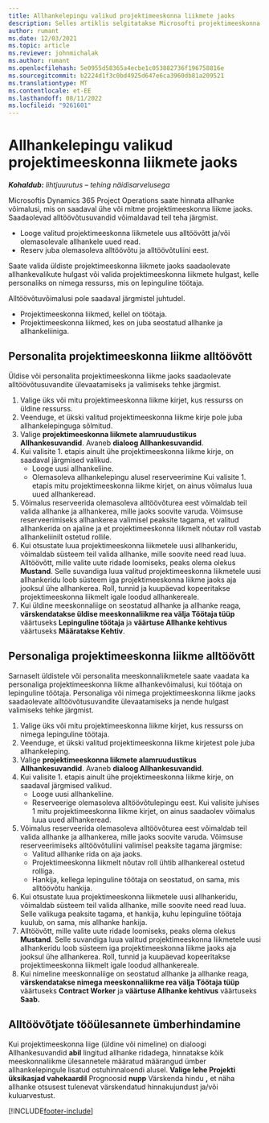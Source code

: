 ```yaml
---
title: Allhankelepingu valikud projektimeeskonna liikmete jaoks
description: Selles artiklis selgitatakse Microsofti projektimeeskonna liikmete allhankevõimalusi Dynamics 365 Project Operations.
author: rumant
ms.date: 12/03/2021
ms.topic: article
ms.reviewer: johnmichalak
ms.author: rumant
ms.openlocfilehash: 5e0955d58365a4ecbe1c053882736f196758816e
ms.sourcegitcommit: b2224d1f3c0bd4925d647e6ca3960db81a209521
ms.translationtype: MT
ms.contentlocale: et-EE
ms.lasthandoff: 08/11/2022
ms.locfileid: "9261601"
---
```

# <a name="subcontracting-options-for-project-team-members"></a>Allhankelepingu valikud projektimeeskonna liikmete jaoks

_**Kohaldub:** lihtjuurutus – tehing näidisarvelusega_

Microsoftis Dynamics 365 Project Operations saate hinnata allhanke võimalusi, mis on saadaval ühe või mitme projektimeeskonna liikme jaoks. Saadaolevad alltöövõtusuvandid võimaldavad teil teha järgmist.

- Looge valitud projektimeeskonna liikmetele uus alltöövõtt ja/või olemasolevale allhankele uued read. 
- Reserv juba olemasoleva alltöövõtu ja alltöövõtuliini eest. 

Saate valida üldiste projektimeeskonna liikmete jaoks saadaolevate allhankevalikute hulgast või valida projektimeeskonna liikmete hulgast, kelle personaliks on nimega ressurss, mis on lepinguline töötaja. 

Alltöövõtuvõimalusi pole saadaval järgmistel juhtudel.

- Projektimeeskonna liikmed, kellel on töötaja. 
- Projektimeeskonna liikmed, kes on juba seostatud allhanke ja allhankeliiniga. 

## <a name="subcontracting-an-unstaffed-project-team-member"></a>Personalita projektimeeskonna liikme alltöövõtt

Üldise või personalita projektimeeskonna liikme jaoks saadaolevate alltöövõtusuvandite ülevaatamiseks ja valimiseks tehke järgmist.

1. Valige üks või mitu projektimeeskonna liikme kirjet, kus ressurss on üldine ressurss.
2. Veenduge, et ükski valitud projektimeeskonna liikme kirje pole juba allhankelepinguga sõlmitud. 
3. Valige **projektimeeskonna liikmete alamruudustikus Allhankesuvandid**. Avaneb **dialoog Allhankesuvandid**. 
4. Kui valisite 1. etapis ainult ühe projektimeeskonna liikme kirje, on saadaval järgmised valikud.
    - Looge uusi allhankeliine. 
    - Olemasoleva allhankelepingu alusel reserveerimine Kui valisite 1. etapis mitu projektimeeskonna liikme kirjet, on ainus võimalus luua uued allhankeread.
5. Võimalus reserveerida olemasoleva alltöövõturea eest võimaldab teil valida allhanke ja allhankerea, mille jaoks soovite varuda. Võimsuse reserveerimiseks allhankerea valimisel peaksite tagama, et valitud allhankerida on ajaline ja et projektimeeskonna liikmelt nõutav roll vastab allhankeliinilt ostetud rollile.
6. Kui otsustate luua projektimeeskonna liikmetele uusi allhankeridu, võimaldab süsteem teil valida allhanke, mille soovite need read luua. Alltöövõtt, mille valite uute ridade loomiseks, peaks olema olekus **Mustand**. Selle suvandiga luua valitud projektimeeskonna liikmetele uusi allhankeridu loob süsteem iga projektimeeskonna liikme jaoks aja jooksul ühe allhankerea. Roll, tunnid ja kuupäevad kopeeritakse projektimeeskonna liikmelt igale loodud allhankereale. 
7. Kui üldine meeskonnaliige on seostatud allhanke ja allhanke reaga, **värskendatakse üldise meeskonnaliikme rea välja Töötaja tüüp** väärtuseks **Lepinguline töötaja** ja **väärtuse Allhanke kehtivus** väärtuseks **Määratakse Kehtiv**.

## <a name="subcontracting-a-staffed-project-team-member"></a>Personaliga projektimeeskonna liikme alltöövõtt

Sarnaselt üldistele või personalita meeskonnaliikmetele saate vaadata ka personaliga projektimeeskonna liikme allhankevõimalusi, kui töötaja on lepinguline töötaja. Personaliga või nimega projektimeeskonna liikme jaoks saadaolevate alltöövõtusuvandite ülevaatamiseks ja nende hulgast valimiseks tehke järgmist.

1. Valige üks või mitu projektimeeskonna liikme kirjet, kus ressurss on nimega lepinguline töötaja.
2. Veenduge, et ükski valitud projektimeeskonna liikme kirjetest pole juba allhankeleping. 
3. Valige **projektimeeskonna liikmete alamruudustikus Allhankesuvandid**. Avaneb **dialoog Allhankesuvandid**. 
4. Kui valisite 1. etapis ainult ühe projektimeeskonna liikme kirje, on saadaval järgmised valikud.
      - Looge uusi allhankeliine.
      - Reserveerige olemasoleva alltöövõtulepingu eest.
  Kui valisite juhises 1 mitu projektimeeskonna liikme kirjet, on ainus saadaolev võimalus luua uued allhankeread.
5. Võimalus reserveerida olemasoleva alltöövõturea eest võimaldab teil valida allhanke ja allhankerea, mille jaoks soovite varuda. Võimsuse reserveerimiseks alltöövõtuliini valimisel peaksite tagama järgmise:
      - Valitud allhanke rida on aja jaoks. 
      - Projektimeeskonna liikmelt nõutav roll ühtib allhankereal ostetud rolliga. 
      - Hankija, kellega lepinguline töötaja on seostatud, on sama, mis alltöövõtu hankija.
6. Kui otsustate luua projektimeeskonna liikmetele uusi allhankeridu, võimaldab süsteem teil valida allhanke, mille soovite need read luua. Selle valikuga peaksite tagama, et hankija, kuhu lepinguline töötaja kuulub, on sama, mis allhanke hankija. 
7. Alltöövõtt, mille valite uute ridade loomiseks, peaks olema olekus **Mustand**. Selle suvandiga luua valitud projektimeeskonna liikmetele uusi allhankeridu loob süsteem iga projektimeeskonna liikme jaoks aja jooksul ühe allhankerea. Roll, tunnid ja kuupäevad kopeeritakse projektimeeskonna liikmelt igale loodud allhankereale.  
8. Kui nimeline meeskonnaliige on seostatud allhanke ja allhanke reaga, **värskendatakse nimega meeskonnaliikme rea välja Töötaja tüüp** väärtuseks **Contract Worker** ja **väärtuse Allhanke kehtivus** väärtuseks **Saab.**

## <a name="re-costing-subcontractor-assignments"></a>Alltöövõtjate tööülesannete ümberhindamine

Kui projektimeeskonna liige (üldine või nimeline) on dialoogi Allhankesuvandid **abil** lingitud allhanke ridadega, hinnatakse kõik meeskonnaliikme ülesannetele määratud määrangud ümber allhankelepingule lisatud ostuhinnaloendi alusel. **Valige lehe Projekti üksikasjad vahekaardil** Prognoosid **nupp** Värskenda hindu **,** et näha allhanke otsusest tulenevat värskendatud hinnakujundust ja/või kuluarvestust.

[!INCLUDE[footer-include](../../includes/footer-banner.md)]

